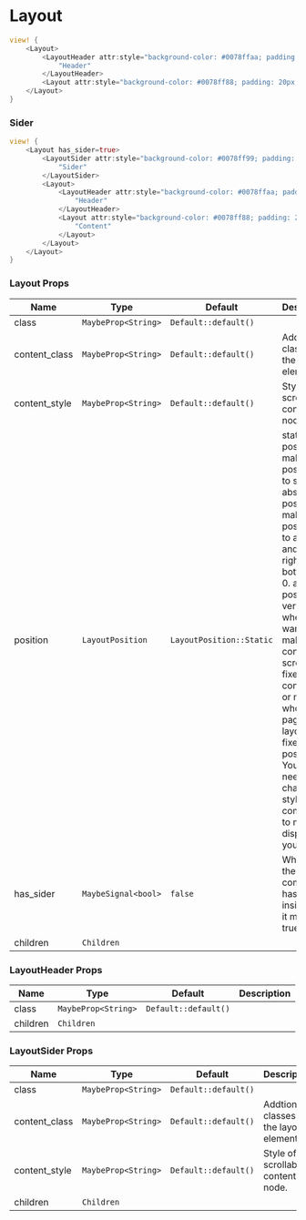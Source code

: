 # Layout

```rust demo
view! {
    <Layout>
        <LayoutHeader attr:style="background-color: #0078ffaa; padding: 20px;">
            "Header"
        </LayoutHeader>
        <Layout attr:style="background-color: #0078ff88; padding: 20px;">"Content"</Layout>
    </Layout>
}
```

### Sider

```rust demo
view! {
    <Layout has_sider=true>
        <LayoutSider attr:style="background-color: #0078ff99; padding: 20px;">
            "Sider"
        </LayoutSider>
        <Layout>
            <LayoutHeader attr:style="background-color: #0078ffaa; padding: 20px;">
                "Header"
            </LayoutHeader>
            <Layout attr:style="background-color: #0078ff88; padding: 20px;">
                "Content"
            </Layout>
        </Layout>
    </Layout>
}
```

### Layout Props

| Name | Type | Default | Description |
| --- | --- | --- | --- |
| class | `MaybeProp<String>` | `Default::default()` |  |
| content_class | `MaybeProp<String>` | `Default::default()` | Addtional classes for the layout element. |
| content_style | `MaybeProp<String>` | `Default::default()` | Style of scrollable content node. |
| position | `LayoutPosition` | `LayoutPosition::Static` | static position will make it css position set to static. absolute position will make it css position set to absolute and left, right, top, bottom to 0. absolute position is very useful when you want to make content scroll in a fixed container or make the whole page's layout in a fixed position. You may need to change the style of the component to make it display as you expect. |
| has_sider | `MaybeSignal<bool>` | `false` | Whether the component has sider inside. If so it must be true. |
| children | `Children` |  |  |

### LayoutHeader Props

| Name     | Type                | Default              | Description |
| -------- | ------------------- | -------------------- | ----------- |
| class    | `MaybeProp<String>` | `Default::default()` |             |
| children | `Children`          |                      |             |

### LayoutSider Props

| Name          | Type                | Default              | Description                               |
| ------------- | ------------------- | -------------------- | ----------------------------------------- |
| class         | `MaybeProp<String>` | `Default::default()` |                                           |
| content_class | `MaybeProp<String>` | `Default::default()` | Addtional classes for the layout element. |
| content_style | `MaybeProp<String>` | `Default::default()` | Style of scrollable content node.         |
| children      | `Children`          |                      |                                           |
